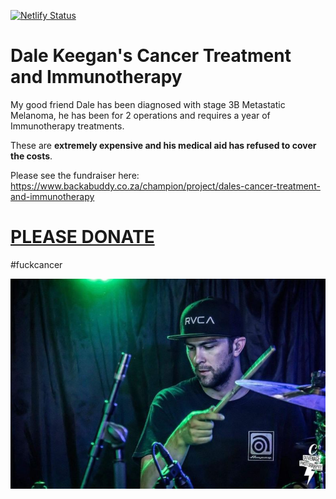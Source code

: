 [![Netlify Status](https://api.netlify.com/api/v1/badges/20755481-d815-47ac-b0b0-6f8a3a68541f/deploy-status)](https://dalekeegan.co.za)

# Dale Keegan's Cancer Treatment and Immunotherapy

My good friend Dale has been diagnosed with stage 3B Metastatic Melanoma, he has been for 2 operations and requires a year of Immunotherapy treatments.

These are **extremely expensive and his medical aid has refused to cover the costs**.

Please see the fundraiser here: https://www.backabuddy.co.za/champion/project/dales-cancer-treatment-and-immunotherapy

# [PLEASE DONATE](https://dalekeegan.co.za)

#fuckcancer

![Dale playing drums](./dale.jpg)
